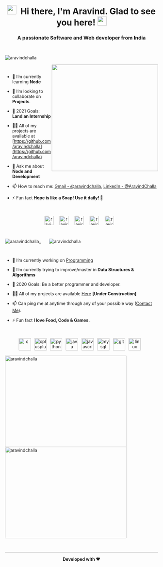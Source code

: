 <h1 align="center"><img src="https://emojis.slackmojis.com/emojis/images/1531849430/4246/blob-sunglasses.gif?1531849430" width="30"/>&nbsp; Hi there, I'm Aravind. Glad to see you here! <img src="https://raw.githubusercontent.com/ravireddy07/ravireddy07/master/res/wave.gif" width="30px"></h1>

<h3 align="center">A passionate Software and Web developer from India</h3>

<br/>
<p align="left"> <img src="https://komarev.com/ghpvc/?username=aravindchalla&color=dc143c" alt="aravindchalla" /></p>
<img align='right' src="https://cdn.dribbble.com/users/1162077/screenshots/5403918/focus-animation.gif" width="350">

<br/>

- 🌱 I’m currently learning **Node**

- 👯 I’m looking to collaborate on **Projects**

- 🥅 2021 Goals: **Land an Internship**

- 👨‍💻 All of my projects are available at [https://github.com/aravindchalla](https://github.com/aravindchalla)

- 💬 Ask me about **Node and Development**

- 📫 How to reach me: [Gmail - @aravindchalla](mailto:aravind.challa1823@gmail.com), [LinkedIn - @AravindChalla](https://linkedin.com/in/aravindchalla)

- ⚡ Fun fact **Hope is like a Soap! Use it daily! 🙂**

<br/>

<p align="center">
<a href="https://twitter.com/aravindchalla_" target="blank"><img align="center" src="https://cdn.jsdelivr.net/npm/simple-icons@3.0.1/icons/twitter.svg" alt="ravi_reddy_07" height="30" width="30" /></a>&nbsp;&nbsp;&nbsp;&nbsp;
<a href="https://linkedin.com/in/aravindchalla" target="blank"><img align="center" src="https://cdn.jsdelivr.net/npm/simple-icons@3.0.1/icons/linkedin.svg" alt="ravireddy07" height="30" width="30" /></a>&nbsp;&nbsp;&nbsp;&nbsp;
<a href="https://instagram.com/aravindchallaa" target="blank"><img align="center" src="https://cdn.jsdelivr.net/npm/simple-icons@3.0.1/icons/instagram.svg" alt="ravireddy07" height="30" width="30" /></a>&nbsp;&nbsp;&nbsp;&nbsp;
<a href="https://www.codechef.com/users/aravind_challa" target="blank"><img align="center" src="https://cdn.jsdelivr.net/npm/simple-icons@3.1.0/icons/codechef.svg" alt="ravireddy115" height="30" width="30" /></a>&nbsp;&nbsp;&nbsp;&nbsp;
<a href="https://www.leetcode.com/aravindchalla" target="blank"><img align="center" src="https://cdn.jsdelivr.net/npm/simple-icons@3.0.1/icons/leetcode.svg" alt="ravireddy07" height="30" width="30" /></a>&nbsp;&nbsp;&nbsp;&nbsp;
</p>

<br/>

<img src="https://img.shields.io/twitter/follow/aravindchalla_?color=1DA1F2&logo=twitter&style=flat-square" alt="aaravindchalla_" /> &nbsp;&nbsp;&nbsp;&nbsp;&nbsp;
<img src="https://img.shields.io/github/followers/aravindchalla?color=1DA1F2&logo=github&style=flat-square" alt="aravindchalla" /> </p>
<br/>

- 🔭 I’m currently working on [Programming](https://github.com/aravindchalla/DS-ALGO)

- 🌱 I’m currently trying to improve/master in **Data Structures & Algorithms**

- 🎯 2020 Goals: Be a better programmer and developer.

- 👨‍💻 All of my projects are available [Here](https://aravindchalla.github.io) **[Under Construction]**

- 📫 Can ping me at anytime through any of your possible way ([Contact Me](https://linkedin.com/in/aravindchalla)).

- ⚡ Fun fact **I love Food, Code & Games.**

  <br/>

<p align="center"><img src="https://devicons.github.io/devicon/devicon.git/icons/c/c-original.svg" alt="c" width="40" height="40"/>&nbsp;&nbsp;&nbsp;<img src="https://devicons.github.io/devicon/devicon.git/icons/cplusplus/cplusplus-original.svg" alt="cplusplus" width="40" height="40"/>&nbsp;&nbsp;&nbsp;<img src="https://devicons.github.io/devicon/devicon.git/icons/python/python-original.svg" alt="python" width="40" height="40"/>&nbsp;&nbsp;&nbsp;<img src="https://devicons.github.io/devicon/devicon.git/icons/java/java-original-wordmark.svg" alt="java" width="40" height="40"/>&nbsp;&nbsp;&nbsp;<img src="https://devicons.github.io/devicon/devicon.git/icons/javascript/javascript-original.svg" alt="javascript" width="40" height="40"/>&nbsp;&nbsp;&nbsp;<img src="https://devicons.github.io/devicon/devicon.git/icons/mysql/mysql-original-wordmark.svg" alt="mysql" width="40" height="40"/>&nbsp;&nbsp;&nbsp;<img src="https://www.vectorlogo.zone/logos/git-scm/git-scm-icon.svg" alt="git" width="40" height="40"/>&nbsp;&nbsp;&nbsp;<img src="https://devicons.github.io/devicon/devicon.git/icons/linux/linux-original.svg" alt="linux" width="40" height="40"/>&nbsp;&nbsp;&nbsp;

<br/>

<p><img align="left" width="400" height="300" src="https://github-readme-stats.vercel.app/api/top-langs/?username=aravindchalla&layout=compact&hide=html" alt="aravindchalla" /></p>
<p>&nbsp;<img align="center" width="400" height="300" src="https://github-readme-stats.vercel.app/api?username=aravindchalla&show_icons=true&theme=merko" alt="aravindchalla" /></p>

<br/>


<hr>
<p align="center">
<b>Developed with ❤️</b>
</p>
